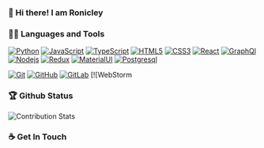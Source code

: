 ### 👋 Hi there! I am Ronicley

### 👨‍💻 Languages and Tools

[![Python](https://img.shields.io/badge/-Python-black?style=flat&logo=python&link=https://github.com/Ronicley)](https://github.com/Ronicley) 
[![JavaScript](https://img.shields.io/badge/-JavaScript-black?style=flat&logo=javascript&link=https://github.com/Ronicley)](https://github.com/Ronicley)
[![TypeScript](https://img.shields.io/badge/-TypeScript-blue?style=flat&logo=typescript&link=https://github.com/Ronicley)](https://github.com/Ronicley) 
[![HTML5](https://img.shields.io/badge/-HTML5-E34F26?style=flat&logo=html5&logoColor=white&link=https://github.com/Ronicley)](https://github.com/Ronicley) 
[![CSS3](https://img.shields.io/badge/-CSS3-1572B6?style=flat&logo=css3&link=https://github.com/Ronicley)](https://github.com/Ronicley) 
[![React](https://img.shields.io/badge/-React-black?style=flat&logo=react&link=https://github.com/Ronicley)](https://github.com/Ronicley)
[![GraphQl](https://img.shields.io/badge/-HTML5-black?style=flat&logo=graphql&logoColor=pink&link=https://github.com/Ronicley)](https://github.com/Ronicley)
[![Nodejs](https://img.shields.io/badge/-Nodejs-black?style=flat&logo=Node.js&link=https://github.com/Ronicley)](https://github.com/Ronicley) 
[![Redux](https://img.shields.io/badge/-Redux-blue?style=flat&logo=redux&logoColor=purple&link=https://github.com/Ronicley)](https://github.com/Ronicley)
[![MaterialUI](https://img.shields.io/badge/-MaterialUI-blue?style=flat&logo=material&logoColor=purple&link=https://github.com/Ronicley)](https://github.com/Ronicley)
[![Postgresql](https://img.shields.io/badge/-Postgre-green?style=flat&logo=postgresql&logoColor=blue&link=https://github.com/Ronicley)](https://github.com/Ronicley)

[![Git](https://img.shields.io/badge/-Git-black?style=flat&logo=git&link=https://github.com/Ronicley)](https://github.com/Ronicley)
[![GitHub](https://img.shields.io/badge/-GitHub-181717?style=flat&logo=github&link=https://github.com/Ronicley)](https://github.com/Ronicley)
[![GitLab](https://img.shields.io/badge/-GitLab-FCA121?style=flat&logo=gitlab&link=https://github.com/Ronicley)](https://gitlab.com/Ronicley)
[![WebStorm

### 🏆 Github Status
![Contribution Stats](https://github-contribution-stats.vercel.app/api/?username=ronicley)

### ☕ Get In Touch
